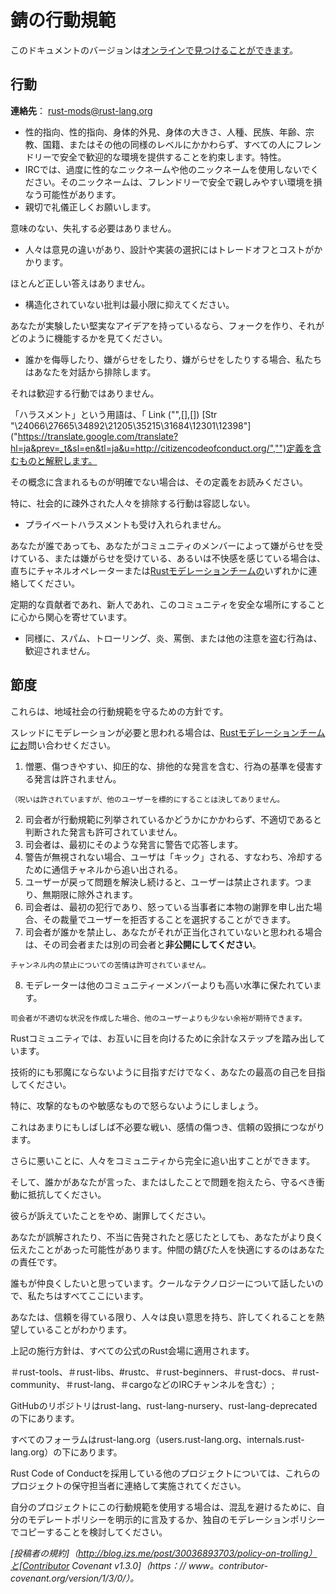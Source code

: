 # <!--The Rust Code of Conduct--> 錆の行動規範

<!--A version of this document [can be found online](https://www.rust-lang.org/conduct.html).-->
このドキュメントのバージョンは[オンラインで見つけることができます](https://www.rust-lang.org/conduct.html)。

## <!--Conduct--> 行動

<!--**Contact**: [rust-mods@rust-lang.org](mailto:rust-mods@rust-lang.org)-->
**連絡先**： [rust-mods@rust-lang.org](mailto:rust-mods@rust-lang.org)

* <!--We are committed to providing a friendly, safe and welcoming environment for all, regardless of level of experience, gender identity and expression, sexual orientation, disability, personal appearance, body size, race, ethnicity, age, religion, nationality, or other similar characteristic.-->
   性的指向、性的指向、身体的外見、身体の大きさ、人種、民族、年齢、宗教、国籍、またはその他の同様のレベルにかかわらず、すべての人にフレンドリーで安全で歓迎的な環境を提供することを約束します。特性。
* <!--On IRC, please avoid using overtly sexual nicknames or other nicknames that might detract from a friendly, safe and welcoming environment for all.-->
   IRCでは、過度に性的なニックネームや他のニックネームを使用しないでください。そのニックネームは、フレンドリーで安全で親しみやすい環境を損なう可能性があります。
* <!--Please be kind and courteous.-->
   親切で礼儀正しくお願いします。
<!--There's no need to be mean or rude.-->
   意味のない、失礼する必要はありません。
* <!--Respect that people have differences of opinion and that every design or implementation choice carries a trade-off and numerous costs.-->
   人々は意見の違いがあり、設計や実装の選択にはトレードオフとコストがかかります。
<!--There is seldom a right answer.-->
   ほとんど正しい答えはありません。
* <!--Please keep unstructured critique to a minimum.-->
   構造化されていない批判は最小限に抑えてください。
<!--If you have solid ideas you want to experiment with, make a fork and see how it works.-->
   あなたが実験したい堅実なアイデアを持っているなら、フォークを作り、それがどのように機能するかを見てください。
* <!--We will exclude you from interaction if you insult, demean or harass anyone.-->
   誰かを侮辱したり、嫌がらせをしたり、嫌がらせをしたりする場合、私たちはあなたを対話から排除します。
<!--That is not welcome behavior.-->
   それは歓迎する行動ではありません。
<!--We interpret the term "harassment"as including the definition in the Link ("",[],[]) [Str "Citizen",Space,Str "Code",Space,Str "of",Space,Str "Conduct"] ("https://translate.google.com/translate?hl=ja&prev=_t&sl=en&tl=ja&u=http://citizencodeofconduct.org/","");-->
   「ハラスメント」という用語は、「 Link ("",[],[]) [Str "\24066\27665\34892\21205\35215\31684\12301\12398"] ("https://translate.google.com/translate?hl=ja&prev=_t&sl=en&tl=ja&u=http://citizencodeofconduct.org/","")定義を含むものと解釈します。
<!--if you have any lack of clarity about what might be included in that concept, please read their definition.-->
   その概念に含まれるものが明確でない場合は、その定義をお読みください。
<!--In particular, we don't tolerate behavior that excludes people in socially marginalized groups.-->
   特に、社会的に疎外された人々を排除する行動は容認しない。
* <!--Private harassment is also unacceptable.-->
   プライベートハラスメントも受け入れられません。
<!--No matter who you are, if you feel you have been or are being harassed or made uncomfortable by a community member, please contact one of the channel ops or any of the [Rust moderation team][mod_team] immediately.-->
   あなたが誰であっても、あなたがコミュニティのメンバーによって嫌がらせを受けている、または嫌がらせを受けている、あるいは不快感を感じている場合は、直ちにチャネルオペレーターまたは[Rustモデレーションチームの][mod_team]いずれかに連絡してください。
<!--Whether you're a regular contributor or a newcomer, we care about making this community a safe place for you and we've got your back.-->
   定期的な貢献者であれ、新人であれ、このコミュニティを安全な場所にすることに心から関心を寄せています。
* <!--Likewise any spamming, trolling, flaming, baiting or other attention-stealing behavior is not welcome.-->
   同様に、スパム、トローリング、炎、罵倒、または他の注意を盗む行為は、歓迎されません。

## <!--Moderation--> 節度


<!--These are the policies for upholding our community's standards of conduct.-->
これらは、地域社会の行動規範を守るための方針です。
<!--If you feel that a thread needs moderation, please contact the [Rust moderation team][mod_team].-->
スレッドにモデレーションが必要と思われる場合は、[Rustモデレーションチームにお][mod_team]問い合わせください。

1. <!--Remarks that violate the Rust standards of conduct, including hateful, hurtful, oppressive, or exclusionary remarks, are not allowed.-->
    憎悪、傷つきやすい、抑圧的な、排他的な発言を含む、行為の基準を侵害する発言は許されません。
<!--(Cursing is allowed, but never targeting another user, and never in a hateful manner.)-->
    （呪いは許されていますが、他のユーザーを標的にすることは決してありません。
2. <!--Remarks that moderators find inappropriate, whether listed in the code of conduct or not, are also not allowed.-->
    司会者が行動規範に列挙されているかどうかにかかわらず、不適切であると判断された発言も許可されていません。
3. <!--Moderators will first respond to such remarks with a warning.-->
    司会者は、最初にそのような発言に警告で応答します。
4. <!--If the warning is unheeded, the user will be "kicked,"ie, kicked out of the communication channel to cool off.-->
    警告が無視されない場合、ユーザは「キック」される、すなわち、冷却するために通信チャネルから追い出される。
5. <!--If the user comes back and continues to make trouble, they will be banned, ie, indefinitely excluded.-->
    ユーザーが戻って問題を解決し続けると、ユーザーは禁止されます。つまり、無期限に除外されます。
6. <!--Moderators may choose at their discretion to un-ban the user if it was a first offense and they offer the offended party a genuine apology.-->
    司会者は、最初の犯行であり、怒っている当事者に本物の謝罪を申し出た場合、その裁量でユーザーを拒否することを選択することができます。
7. <!--If a moderator bans someone and you think it was unjustified, please take it up with that moderator, or with a different moderator, **in private**.-->
    司会者が誰かを禁止し、あなたがそれが正当化されていないと思われる場合は、その司会者または別の司会者と**非公開にしてください**。
<!--Complaints about bans in-channel are not allowed.-->
    チャンネル内の禁止についての苦情は許可されていません。
8. <!--Moderators are held to a higher standard than other community members.-->
    モデレーターは他のコミュニティーメンバーよりも高い水準に保たれています。
<!--If a moderator creates an inappropriate situation, they should expect less leeway than others.-->
    司会者が不適切な状況を作成した場合、他のユーザーよりも少ない余裕が期待できます。

<!--In the Rust community we strive to go the extra step to look out for each other.-->
Rustコミュニティでは、お互いに目を向けるために余計なステップを踏み出しています。
<!--Don't just aim to be technically unimpeachable, try to be your best self.-->
技術的にも邪魔にならないように目指すだけでなく、あなたの最高の自己を目指してください。
<!--In particular, avoid flirting with offensive or sensitive issues, particularly if they're off-topic;-->
特に、攻撃的なものや敏感なもので怒らないようにしましょう。
<!--this all too often leads to unnecessary fights, hurt feelings, and damaged trust;-->
これはあまりにもしばしば不必要な戦い、感情の傷つき、信頼の毀損につながります。
<!--worse, it can drive people away from the community entirely.-->
さらに悪いことに、人々をコミュニティから完全に追い出すことができます。

<!--And if someone takes issue with something you said or did, resist the urge to be defensive.-->
そして、誰かがあなたが言った、またはしたことで問題を抱えたら、守るべき衝動に抵抗してください。
<!--Just stop doing what it was they complained about and apologize.-->
彼らが訴えていたことをやめ、謝罪してください。
<!--Even if you feel you were misinterpreted or unfairly accused, chances are good there was something you could've communicated better — remember that it's your responsibility to make your fellow Rustaceans comfortable.-->
あなたが誤解されたり、不当に告発されたと感じたとしても、あなたがより良く伝えたことがあった可能性があります。仲間の錆びた人を快適にするのはあなたの責任です。
<!--Everyone wants to get along and we are all here first and foremost because we want to talk about cool technology.-->
誰もが仲良くしたいと思っています。クールなテクノロジーについて話したいので、私たちはすべてここにいます。
<!--You will find that people will be eager to assume good intent and forgive as long as you earn their trust.-->
あなたは、信頼を得ている限り、人々は良い意思を持ち、許してくれることを熱望していることがわかります。

<!--The enforcement policies listed above apply to all official Rust venues;-->
上記の施行方針は、すべての公式のRust会場に適用されます。
<!--including official IRC channels (#rust, #rust-internals, #rust-tools, #rust-libs, #rustc, #rust-beginners, #rust-docs, #rust-community, #rust-lang, and #cargo);-->
＃rust-tools、＃rust-libs、#rustc、＃rust-beginners、＃rust-docs、＃rust-community、＃rust-lang、＃cargoなどのIRCチャンネルを含む）;
<!--GitHub repositories under rust-lang, rust-lang-nursery, and rust-lang-deprecated;-->
GitHubのリポジトリはrust-lang、rust-lang-nursery、rust-lang-deprecatedの下にあります。
<!--and all forums under rust-lang.org (users.rust-lang.org, internals.rust-lang.org).-->
すべてのフォーラムはrust-lang.org（users.rust-lang.org、internals.rust-lang.org）の下にあります。
<!--For other projects adopting the Rust Code of Conduct, please contact the maintainers of those projects for enforcement.-->
Rust Code of Conductを採用している他のプロジェクトについては、これらのプロジェクトの保守担当者に連絡して実施されてください。
<!--If you wish to use this code of conduct for your own project, consider explicitly mentioning your moderation policy or making a copy with your own moderation policy so as to avoid confusion.-->
自分のプロジェクトにこの行動規範を使用する場合は、混乱を避けるために、自分のモデレートポリシーを明示的に言及するか、独自のモデレーションポリシーでコピーすることを検討してください。

<!--*Adapted from the [Node.js Policy on Trolling](http://blog.izs.me/post/30036893703/policy-on-trolling) as well as the [Contributor Covenant v1.3.0](https://www.contributor-covenant.org/version/1/3/0/).*-->
*[投稿者の規約]（http://blog.izs.me/post/30036893703/policy-on-trolling）と[Contributor Covenant v1.3.0]（https：// www。contributor-covenant.org/version/1/3/0/）。*

[mod_team]: https://www.rust-lang.org/team.html#Moderation-team
